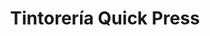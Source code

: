 ---
title: "Tintorería Quick Press"
url: /caracas/tintoreria-quick-press-av-ohiggins/
shop: Wäscherei
---